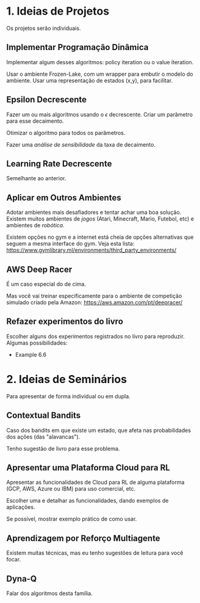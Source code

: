 # 1. Ideias de Projetos

Os projetos serão individuais.

## Implementar Programação Dinâmica

Implementar algum desses algoritmos: policy iteration ou o value iteration.

Usar o ambiente Frozen-Lake, com um wrapper para embutir o modelo do ambiente. Usar uma representação de estados (x,y), para facilitar.


## Epsilon Decrescente

Fazer um ou mais algoritmos usando o $\epsilon$ decrescente. Criar um parâmetro para esse decaimento.

Otimizar o algoritmo para todos os parâmetros.

Fazer uma *análise de sensibilidade* da taxa de decaimento.


## Learning Rate Decrescente

Semelhante ao anterior.


## Aplicar em Outros Ambientes

Adotar ambientes mais desafiadores e tentar achar uma boa solução. Existem muitos ambientes de *jogos* (Atari, Minecraft, Mario, Futebol, etc) e ambientes de *robótica*.

Existem opções no gym e a internet está cheia de opções alternativas que seguem a mesma interface do gym. Veja esta lista:
https://www.gymlibrary.ml/environments/third_party_environments/


## AWS Deep Racer

É um caso especial do de cima. 

Mas você vai treinar especificamente para o ambiente de competição simulado criado pela Amazon:
https://aws.amazon.com/pt/deepracer/


## Refazer experimentos do livro

Escolher alguns dos experimentos registrados no livro para reproduzir. Algumas possibilidades:
- Example 6.6


# 2. Ideias de Seminários

Para apresentar de forma individual ou em dupla.

## Contextual Bandits

Caso dos bandits em que existe um estado, que afeta nas probabilidades dos ações (das "alavancas").

Tenho sugestão de livro para esse problema.


## Apresentar uma Plataforma Cloud para RL

Apresentar as funcionalidades de Cloud para RL de alguma plataforma (GCP, AWS, Azure ou IBM) para uso comercial, etc.

Escolher uma e detalhar as funcionalidades, dando exemplos de aplicações.

Se possível, mostrar exemplo prático de como usar.


## Aprendizagem por Reforço Multiagente

Existem muitas técnicas, mas eu tenho sugestões de leitura para você focar.


## Dyna-Q

Falar dos algoritmos desta família.
